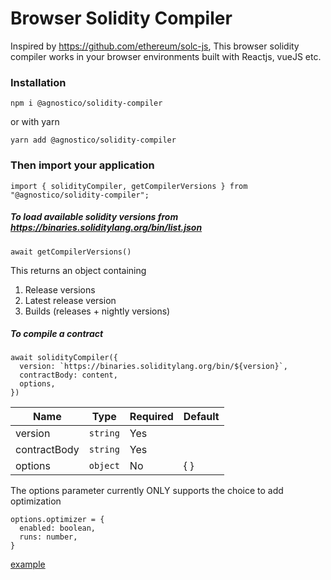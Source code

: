 # Browser Solidity Compiler
Inspired by https://github.com/ethereum/solc-js, This browser solidity compiler works in your browser environments built with Reactjs, vueJS etc.

### Installation
```
npm i @agnostico/solidity-compiler
```

or with yarn
```
yarn add @agnostico/solidity-compiler
```

### Then import your application
```
import { solidityCompiler, getCompilerVersions } from "@agnostico/solidity-compiler";
```
##### To load available solidity versions from https://binaries.soliditylang.org/bin/list.json

```
await getCompilerVersions()
```
This returns an object containing
1. Release versions
2. Latest release version
3. Builds (releases + nightly versions)

##### To compile a contract
```
await solidityCompiler({
  version: `https://binaries.soliditylang.org/bin/${version}`,
  contractBody: content,
  options,
})
```

| Name | Type | Required | Default
|-|-|-|-|
| version | `string` | Yes | 
| contractBody | `string` | Yes |
| options | `object` | No | { } |

The options parameter currently ONLY supports the choice to add optimization

```
options.optimizer = {
  enabled: boolean,
  runs: number,
}
```

[example](https://github.com/rexdavinci/browser-solidity-compiler/tree/example)




